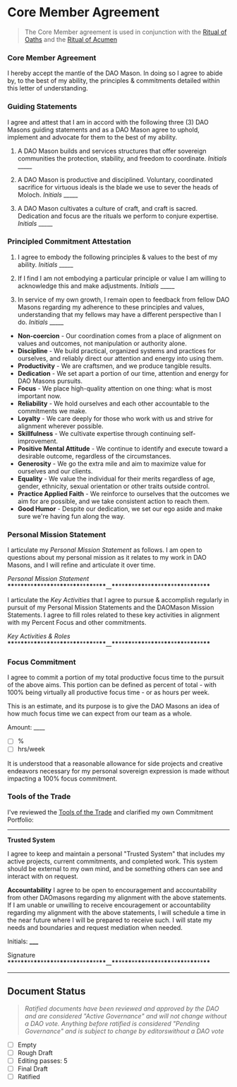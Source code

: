 # Core Member Agreement

> The Core Member agreement is used in conjunction with the [Ritual of Oaths](/Rituals/ritual-of-oaths)
> and the [Ritual of Acumen](/Rituals/ritual-of-acumen)


### Core Member Agreement

I hereby accept the mantle of the DAO Mason. In doing so I agree to abide by, to the best of my ability, the principles & commitments detailed within this letter of understanding.

### Guiding Statements

I agree and attest that I am in accord with the following three (3) DAO Masons guiding statements and as a DAO Mason agree to uphold, implement and advocate for them to the best of my ability.

1. A DAO Mason builds and services structures that offer sovereign communities the protection, stability, and freedom to coordinate. _Initials_ \_\_\_\_\_

1. A DAO Mason is productive and disciplined. Voluntary, coordinated sacrifice for virtuous ideals is the blade we use to sever the heads of Moloch. _Initials_ \_\_\_\_\_

1. A DAO Mason cultivates a culture of craft, and craft is sacred. Dedication and focus are the rituals we perform to conjure expertise. _Initials_ \_\_\_\_\_

### Principled Commitment Attestation

1. I agree to embody the following principles & values to the best of my ability. _Initials_ \_\_\_\_\_

2. If I find I am not embodying a particular principle or value I am willing to acknowledge this and make adjustments. _Initials_ \_\_\_\_\_

3. In service of my own growth, I remain open to feedback from fellow DAO Masons regarding my adherence to these principles and values, understanding that my fellows may have a different perspective than I do. _Initials_ \_\_\_\_\_

- **Non-coercion** - Our coordination comes from a place of alignment on values and outcomes, not manipulation or authority alone.
- **Discipline** - We build practical, organized systems and practices for ourselves, and reliably direct our attention and energy into using them.
- **Productivity** - We are craftsmen, and we produce tangible results.
- **Dedication** - We set apart a portion of our time, attention and energy for DAO Masons pursuits.
- **Focus** - We place high-quality attention on one thing: what is most important now.
- **Reliability** - We hold ourselves and each other accountable to the commitments we make.
- **Loyalty** - We care deeply for those who work with us and strive for alignment wherever possible.
- **Skillfulness** - We cultivate expertise through continuing self-improvement.
- **Positive Mental Attitude** - We continue to identify and execute toward a desirable outcome, regardless of the circumstances.
- **Generosity** - We go the extra mile and aim to maximize value for ourselves and our clients.
- **Equality** - We value the individual for their merits regardless of age, gender, ethnicity, sexual orientation or other traits outside control.
- **Practice Applied Faith** - We reinforce to ourselves that the outcomes we aim for are possible, and we take consistent action to reach them.
- **Good Humor** - Despite our dedication, we set our ego aside and make sure we're having fun along the way.

### Personal Mission Statement

I articulate my _Personal Mission Statement_ as follows. I am open to questions about my personal mission as it relates to my work in DAO Masons, and I will refine and articulate it over time.

_Personal Mission Statement_ **\*\***\*\***\*\***\*\***\*\***\*\***\*\***\*\***\*\***\*\***\*\***\*\***\*\***\*\***\*\***\_\_**\*\***\*\***\*\***\*\***\*\***\*\***\*\***\*\***\*\***\*\***\*\***\*\***\*\***\*\***\*\***

I articulate the _Key Activities_ that I agree to pursue & accomplish regularly in pursuit of my Personal Mission Statements and the DAOMason Mission Statements. I agree to fill roles related to these key activities in alignment with my Percent Focus and other commitments.

_Key Activities & Roles_ **\*\***\*\***\*\***\*\***\*\***\*\***\*\***\*\***\*\***\*\***\*\***\*\***\*\***\*\***\*\***\_\_**\*\***\*\***\*\***\*\***\*\***\*\***\*\***\*\***\*\***\*\***\*\***\*\***\*\***\*\***\*\***

### Focus Commitment

I agree to commit a portion of my total productive focus time to the pursuit of the above aims. This portion can be defined as percent of total - with 100% being virtually all productive focus time - or as hours per week.

This is an estimate, and its purpose is to give the DAO Masons an idea of how much focus time we can expect from our team as a whole.

Amount: \_\_\_\_

- [ ] %
- [ ] hrs/week

It is understood that a reasonable allowance for side projects and creative endeavors necessary for my personal sovereign expression is made without impacting a 100% focus commitment.

### Tools of the Trade

I've reviewed the [Tools of the Trade](/Templates/tools-of-the-trade) and clarified my own Commitment Portfolio:

---

**Trusted System**

I agree to keep and maintain a personal "Trusted System" that includes my active projects, current commitments, and completed work. This system should be external to my own mind, and be something others can see and interact with on request.

**Accountability**
I agree to be open to encouragement and accountability from other DAOmasons regarding my alignment with the above statements. If I am unable or unwilling to receive encouragement or accountability regarding my alignment with the above statements, I will schedule a time in the near future where I will be prepared to receive such. I will state my needs and boundaries and request mediation when needed.

Initials: **\_\_\_**

Signature **\*\***\*\***\*\***\*\***\*\***\*\***\*\***\*\***\*\***\*\***\*\***\*\***\*\***\*\***\*\***\_\_**\*\***\*\***\*\***\*\***\*\***\*\***\*\***\*\***\*\***\*\***\*\***\*\***\*\***\*\***\*\***


---

## Document Status
> *Ratified documents have been reviewed and approved by the DAO and are considered "Active Governance" and will not change without a DAO vote. Anything before ratified is considered "Pending Governance" and is subject to change by editorswithout a DAO vote*

- [ ] Empty
- [ ] Rough Draft
- [ ] Editing passes: 5
- [ ] Final Draft
- [ ] Ratified